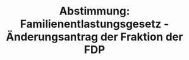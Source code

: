 ---
abstimmung:
  abstimmung: 3
  bundestagssitzung: 40
  legislaturperiode: 19
categories:
- Todo
data:
- title: Abstimmungsergebnis 20180615_3-data.pdf
  url: /res/2021-btw/abstimmungsergebnisse/20180615_3-data.pdf
- title: Abstimmungsergebnis 20180615_3_xls-data.xls
  url: /res/2021-btw/abstimmungsergebnisse/20180615_3_xls-data.xls
- title: Abstimmungsergebnis 20180615_3_xls-datacsv
  url: /res/2021-btw/abstimmungsergebnisse/csv/20180615_3_xls-datacsv
ergebnis:
  afd:
    enthaltung: 0
    gesamt: 92
    ja: 79
    nein: 0
    nichtabgegeben: 13
    ungueltig: 0
  bü90/gr:
    enthaltung: 0
    gesamt: 67
    ja: 0
    nein: 60
    nichtabgegeben: 7
    ungueltig: 0
  cdu/csu:
    enthaltung: 0
    gesamt: 246
    ja: 1
    nein: 230
    nichtabgegeben: 15
    ungueltig: 0
  die linke.:
    enthaltung: 0
    gesamt: 69
    ja: 0
    nein: 59
    nichtabgegeben: 10
    ungueltig: 0
  fdp:
    enthaltung: 0
    gesamt: 80
    ja: 1
    nein: 72
    nichtabgegeben: 7
    ungueltig: 0
  file: 20180615_3_xls-data.xls
  fraktionslos:
    enthaltung: 0
    gesamt: 2
    ja: 2
    nein: 0
    nichtabgegeben: 0
    ungueltig: 0
  spd:
    enthaltung: 0
    gesamt: 153
    ja: 0
    nein: 143
    nichtabgegeben: 10
    ungueltig: 0
layout: abstimmung
links:
- title: Link zu bundestag.de
  url: https://www.bundestag.de/parlament/plenum/abstimmung/abstimmung?id=552
preview: 'Deutscher Bundestag


  40. Sitzung des Deutschen Bundestages

  am Freitag, 15. Juni 2018


  Endgültiges Ergebnis der Namentlichen Abstimmung Nr. 3


  Entschließungsantrag der Abgeordneten Dr. Alice Weidel, Dr. Alexander Gauland, Dr.

  Bernd Baumann und der Fraktion der AfD

  zu der dritten Beratung des Gesetzentwurfs der Bundesregierung

  Entwurf eines Gesetzes zur Neuregelung des Familiennachzugs zu subsidiär

  Schutzberechtigten (Familiennachzugsneuregelungsgesetz)

  - Drucksachen 19/2438, 19/2702, 19/2740 und 19/2767 -'
tags:
- Todo
title: 'Abstimmung: Familienentlastungsgesetz - Änderungsantrag der Fraktion der FDP'
---